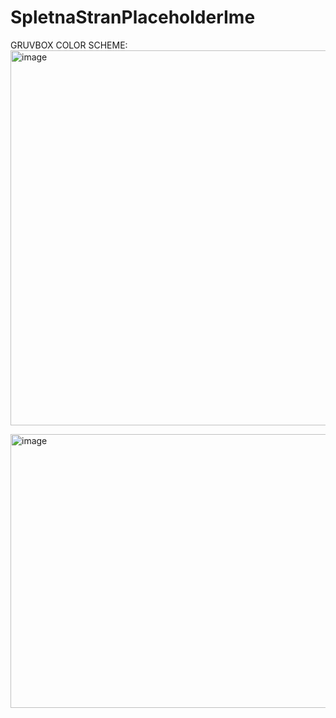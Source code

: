 # SpletnaStranPlaceholderIme

GRUVBOX COLOR SCHEME:
<img width="900" height="600" alt="image" src="https://github.com/user-attachments/assets/f260ed6f-0c47-4508-b17e-bb2d94f36baf" />

<img width="800" height="438" alt="image" src="https://github.com/user-attachments/assets/2de82b0f-7876-4d16-a59e-7ba9e96af1b9" />
